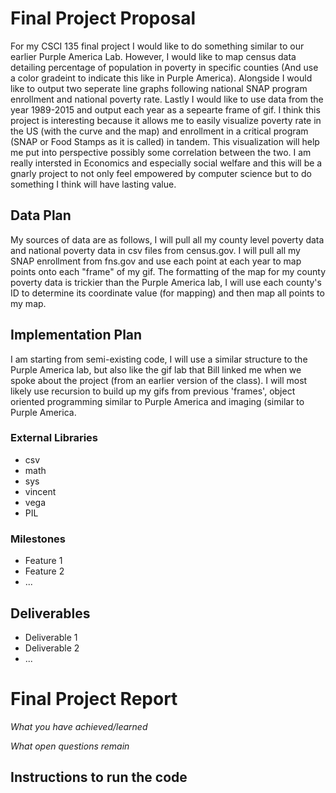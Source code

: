 # Final Project Proposal
For my CSCI 135 final project I would like to do something similar to our earlier Purple America Lab. However, I would like to map census data detailing percentage of population in poverty in specific counties (And use a color gradeint to indicate this like in Purple America). Alongside I would like to output two seperate line graphs following national SNAP program enrollment and national poverty rate. Lastly I would like to use data from the year 1989-2015 and output each year as a sepearte frame of gif. I think this project is interesting because it allows me to easily visualize poverty rate in the US (with the curve and the map) and enrollment in a critical program (SNAP or Food Stamps as it is called) in tandem. This visualization will help me put into perspective possibly some correlation between the two. I am really intersted in Economics and especially social welfare and this will be a gnarly project to not only feel empowered by computer science but to do something I think will have lasting value.


## Data Plan
My sources of data are as follows, I will pull all my county level poverty data and national poverty data in csv files from census.gov. I will pull all my SNAP enrollment from fns.gov and use each point at each year to map points onto each "frame" of my gif.
The formatting of the map for my county poverty data is trickier than the Purple America lab, I will use each county's ID to determine its coordinate value (for mapping) and then map all points to my map.

## Implementation Plan
I am starting from semi-existing code, I will use a similar structure to the Purple America lab, but also like the gif lab that Bill linked me when we spoke about the project (from an earlier version of the class). I will most likely use recursion to build up my gifs from previous 'frames', object oriented programming similar to Purple America and imaging (similar to Purple America.

### External Libraries
- csv
- math
- sys
- vincent
- vega
- PIL

### Milestones
- Feature 1
- Feature 2
- ...


## Deliverables
- Deliverable 1
- Deliverable 2
- ...

# Final Project Report
*What you have achieved/learned*

*What open questions remain*

## Instructions to run the code
